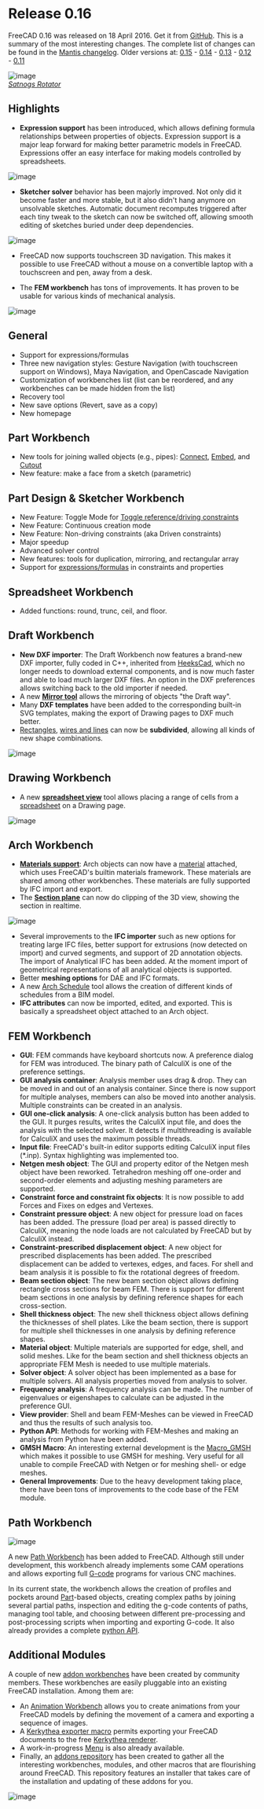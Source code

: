 # Release 0.16

FreeCAD 0.16 was released on 18 April 2016. Get it from [GitHub](https://github.com/FreeCAD/FreeCAD/releases/tag/0.16). This is a summary of the most interesting changes. The complete list of changes can be found in the [Mantis changelog](http://www.freecadweb.org/tracker/changelog_page.php). 
Older versions at: [0.15](https://wiki.freecad.org/Release_notes_0.15) - [0.14](https://wiki.freecad.org/Release_notes_0.14) - [0.13](https://wiki.freecad.org/Release_notes_0.13) - [0.12](https://wiki.freecad.org/Release_notes_0.12) - [0.11](https://wiki.freecad.org/Release_notes_0.11)

![image](https://github.com/FreeCAD/FreeCAD-documentation-docusaurus/assets/100439627/d627f0da-5da5-40f8-aab4-3937e8b1cdd0)  
_[Satnogs Rotator](https://satnogs.org/)_

## Highlights

- **Expression support** has been introduced, which allows defining formula relationships between properties of objects. Expression support is a major leap forward for making better parametric models in FreeCAD. Expressions offer an easy interface for making models controlled by spreadsheets.  

![image](https://github.com/FreeCAD/FreeCAD-documentation-docusaurus/assets/100439627/61a38d14-24ce-40de-9f6e-37fd21061e24)  

- **Sketcher solver** behavior has been majorly improved. Not only did it become faster and more stable, but it also didn't hang anymore on unsolvable sketches. Automatic document recomputes triggered after each tiny tweak to the sketch can now be switched off, allowing smooth editing of sketches buried under deep dependencies.  

![image](https://github.com/FreeCAD/FreeCAD-documentation-docusaurus/assets/100439627/a230bb7a-bd86-436a-b3f7-3e21467b5e65)  

- FreeCAD now supports touchscreen 3D navigation. This makes it possible to use FreeCAD without a mouse on a convertible laptop with a touchscreen and pen, away from a desk.  

- The **FEM workbench** has tons of improvements. It has proven to be usable for various kinds of mechanical analysis.  

![image](https://github.com/FreeCAD/FreeCAD-documentation-docusaurus/assets/100439627/7fa0f8a0-2d62-4bc4-aecb-1da1cc1ca1c4)  

## General

- Support for expressions/formulas
- Three new navigation styles: Gesture Navigation (with touchscreen support on Windows), Maya Navigation, and OpenCascade Navigation
- Customization of workbenches list (list can be reordered, and any workbenches can be made hidden from the list)
- Recovery tool
- New save options (Revert, save as a copy)
- New homepage

## Part Workbench

- New tools for joining walled objects (e.g., pipes): [Connect](https://wiki.freecad.org/Part_JoinConnect), [Embed](https://wiki.freecad.org/Part_JoinEmbed), and [Cutout](https://wiki.freecad.org/Part_JoinCutout)
- New feature: make a face from a sketch (parametric)

## Part Design & Sketcher Workbench

- New Feature: Toggle Mode for [Toggle reference/driving constraints](https://wiki.freecad.org/Sketcher_ToggleDrivingConstraint)
- New Feature: Continuous creation mode
- New Feature: Non-driving constraints (aka Driven constraints)
- Major speedup
- Advanced solver control
- New features: tools for duplication, mirroring, and rectangular array
- Support for [expressions/formulas](https://wiki.freecad.org/Expressions) in constraints and properties

## Spreadsheet Workbench

- Added functions: round, trunc, ceil, and floor.

## Draft Workbench

- **New DXF importer**: The Draft Workbench now features a brand-new DXF importer, fully coded in C++, inherited from [HeeksCad](https://github.com/Heeks/heekscad), which no longer needs to download external components, and is now much faster and able to load much larger DXF files. An option in the DXF preferences allows switching back to the old importer if needed.
- A new **[Mirror tool](https://wiki.freecad.org/Draft_Mirror)** allows the mirroring of objects "the Draft way".
- Many **DXF templates** have been added to the corresponding built-in SVG templates, making the export of Drawing pages to DXF much better.
- [Rectangles](https://wiki.freecad.org/Draft_Rectangle), [wires and lines](https://wiki.freecad.org/Draft_Wire) can now be **subdivided**, allowing all kinds of new shape combinations.  

![image](https://github.com/FreeCAD/FreeCAD-documentation-docusaurus/assets/100439627/cda65e06-d1a9-483f-8ea3-a41c9db39373)  

## Drawing Workbench

- A new **[spreadsheet view](https://wiki.freecad.org/Drawing_SpreadsheetView)** tool allows placing a range of cells from a [spreadsheet](https://wiki.freecad.org/Spreadsheet_Workbench) on a Drawing page.  

![image](https://github.com/FreeCAD/FreeCAD-documentation-docusaurus/assets/100439627/62d0189f-3bca-471f-9ea9-a17a95765902)  

## Arch Workbench

- **[Materials support](https://wiki.freecad.org/Arch_SetMaterial)**: Arch objects can now have a [material](https://wiki.freecad.org/Material) attached, which uses FreeCAD's builtin materials framework. These materials are shared among other workbenches. These materials are fully supported by IFC import and export.
- The **[Section plane](https://wiki.freecad.org/Arch_SectionPlane)** can now do clipping of the 3D view, showing the section in realtime.

![image](https://github.com/FreeCAD/FreeCAD-documentation-docusaurus/assets/100439627/9739b393-71ec-4434-987a-82c6f1df7c61)  

- Several improvements to the **IFC importer** such as new options for treating large IFC files, better support for extrusions (now detected on import) and curved segments, and support of 2D annotation objects. The import of Analytical IFC has been added. At the moment import of geometrical representations of all analytical objects is supported.
- Better **meshing options** for DAE and IFC formats.
- A new [Arch Schedule](https://wiki.freecad.org/Arch_Schedule) tool allows the creation of different kinds of schedules from a BIM model.
- **IFC attributes** can now be imported, edited, and exported. This is basically a spreadsheet object attached to an Arch object.

## FEM Workbench

- **GUI**: FEM commands have keyboard shortcuts now. A preference dialog for FEM was introduced. The binary path of CalculiX is one of the preference settings.
- **GUI analysis container**: Analysis member uses drag & drop. They can be moved in and out of an analysis container. Since there is now support for multiple analyses, members can also be moved into another analysis. Multiple constraints can be created in an analysis.
- **GUI one-click analysis**: A one-click analysis button has been added to the GUI. It purges results, writes the CalculiX input file, and does the analysis with the selected solver. It detects if multithreading is available for CalculiX and uses the maximum possible threads.
- **Input file**: FreeCAD's built-in editor supports editing CalculiX input files (*.inp). Syntax highlighting was implemented too.
- **Netgen mesh object**: The GUI and property editor of the Netgen mesh object have been reworked. Tetrahedron meshing off one-order and second-order elements and adjusting meshing parameters are supported.
- **Constraint force and constraint fix objects**: It is now possible to add Forces and Fixes on edges and Vertexes.
- **Constraint pressure object**: A new object for pressure load on faces has been added. The pressure (load per area) is passed directly to CalculiX, meaning the node loads are not calculated by FreeCAD but by CalculiX instead.
- **Constraint-prescribed displacement object**: A new object for prescribed displacements has been added. The prescribed displacement can be added to vertexes, edges, and faces. For shell and beam analysis it is possible to fix the rotational degrees of freedom.
- **Beam section object**: The new beam section object allows defining rectangle cross sections for beam FEM. There is support for different beam sections in one analysis by defining reference shapes for each cross-section.
- **Shell thickness object**: The new shell thickness object allows defining the thicknesses of shell plates. Like the beam section, there is support for multiple shell thicknesses in one analysis by defining reference shapes.
- **Material object**: Multiple materials are supported for edge, shell, and solid meshes. Like for the beam section and shell thickness objects an appropriate FEM Mesh is needed to use multiple materials.
- **Solver object**: A solver object has been implemented as a base for multiple solvers. All analysis properties moved from analysis to solver.
- **Frequency analysis**: A frequency analysis can be made. The number of eigenvalues or eigenshapes to calculate can be adjusted in the preference GUI.
- **View provider**: Shell and beam FEM-Meshes can be viewed in FreeCAD and thus the results of such analysis too.
- **Python API**: Methods for working with FEM-Meshes and making an analysis from Python have been added.
- **GMSH Macro**: An interesting external development is the [Macro_GMSH](https://wiki.freecad.org/Macro_GMSH) which makes it possible to use GMSH for meshing. Very useful for all unable to compile FreeCAD with Netgen or for meshing shell- or edge meshes.
- **General Improvements**: Due to the heavy development taking place, there have been tons of improvements to the code base of the FEM module.

## Path Workbench

![image](https://github.com/FreeCAD/FreeCAD-documentation-docusaurus/assets/100439627/67fa8d0a-e2dd-47d1-a7b2-d0b05c13fc7b)  

A new [Path Workbench](https://wiki.freecad.org/Path_Workbench) has been added to FreeCAD. Although still under development, this workbench already implements some CAM operations and allows exporting full [G-code](https://en.wikipedia.org/wiki/G-code) programs for various CNC machines.

In its current state, the workbench allows the creation of profiles and pockets around [Part](https://wiki.freecad.org/Part_Workbench)-based objects, creating complex paths by joining several partial paths, inspection and editing the g-code contents of paths, managing tool table, and choosing between different pre-processing and post-processing scripts when importing and exporting G-code. It also already provides a complete [python API](https://wiki.freecad.org/Path_scripting).

## Additional Modules

A couple of new [addon workbenches](https://github.com/FreeCAD/FreeCAD-addons) have been created by community members. These workbenches are easily pluggable into an existing FreeCAD installation. Among them are:

- An [Animation Workbench](https://github.com/microelly2/Animation) allows you to create animations from your FreeCAD models by defining the movement of a camera and exporting a sequence of images.
- A [Kerkythea exporter macro](https://github.com/marmni/FreeCAD-Kerkythea) permits exporting your FreeCAD documents to the free [Kerkythea renderer](http://www.kerkythea.net/cms/).
- A work-in-progress [Menu](http://forum.freecadweb.org/viewtopic.php?f=22&t=10892%7CPie) is also already available.
- Finally, an [addons repository](https://github.com/FreeCAD/FreeCAD-addons) has been created to gather all the interesting workbenches, modules, and other macros that are flourishing around FreeCAD. This repository features an installer that takes care of the installation and updating of these addons for you.  

![image](https://github.com/FreeCAD/FreeCAD-documentation-docusaurus/assets/100439627/0672386d-b29f-4df0-8215-cca508daa945)
